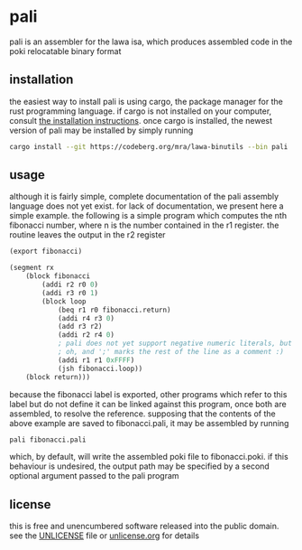 # pali

pali is an assembler for the lawa isa, which produces assembled code in the poki relocatable binary format

## installation

the easiest way to install pali is using cargo, the package manager for the rust programming language. if cargo is not installed on your computer, consult [the installation instructions](https://www.rust-lang.org/tools/install). once cargo is installed, the newest version of pali may be installed by simply running

``` bash
cargo install --git https://codeberg.org/mra/lawa-binutils --bin pali
```

## usage

although it is fairly simple, complete documentation of the pali assembly language does not yet exist. for lack of documentation, we present here a simple example. the following is a simple program which computes the nth fibonacci number, where n is the number contained in the r1 register. the routine leaves the output in the r2 register

```scheme
(export fibonacci)

(segment rx
    (block fibonacci
        (addi r2 r0 0)
        (addi r3 r0 1)
        (block loop
            (beq r1 r0 fibonacci.return)
            (addi r4 r3 0)
            (add r3 r2)
            (addi r2 r4 0)
            ; pali does not yet support negative numeric literals, but all numbers are 16-bit, so this works!
            ; oh, and ';' marks the rest of the line as a comment :)
            (addi r1 r1 0xFFFF)
            (jsh fibonacci.loop))
    (block return)))
```

because the fibonacci label is exported, other programs which refer to this label but do not define it can be linked against this program, once both are assembled, to resolve the reference. supposing that the contents of the above example are saved to fibonacci.pali, it may be assembled by running

```bash
pali fibonacci.pali
```

which, by default, will write the assembled poki file to fibonacci.poki. if this behaviour is undesired, the output path may be specified by a second optional argument passed to the pali program

## license

this is free and unencumbered software released into the public domain. see the [UNLICENSE](../UNLICENSE) file or [unlicense.org](https://unlicense.org/) for details
